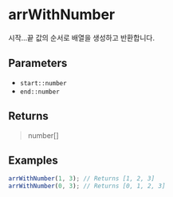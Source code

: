 # arrWithNumber <Badge type="tip" text="JavaScript" /><Badge type="info" text="Dart" />

시작...끝 값의 순서로 배열을 생성하고 반환합니다.

## Parameters

- `start::number`
- `end::number`

## Returns

> number[]

## Examples

```javascript
arrWithNumber(1, 3); // Returns [1, 2, 3]
arrWithNumber(0, 3); // Returns [0, 1, 2, 3]
```

